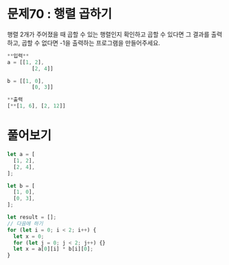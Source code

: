 # 문제70 : 행렬 곱하기

행렬 2개가 주어졌을 때 곱할 수 있는 행렬인지 확인하고 곱할 수 있다면 그 결과를 출력하고,
곱할 수 없다면 -1을 출력하는 프로그램을 만들어주세요.

```jsx
**입력**
a = [[1, 2],
		[2, 4]]

b = [[1, 0],
		[0, 3]]

**출력
[**[1, 6], [2, 12]]
```

# 풀어보기

```js
let a = [
  [1, 2],
  [2, 4],
];

let b = [
  [1, 0],
  [0, 3],
];

let result = [];
// 다음에 하기
for (let i = 0; i < 2; i++) {
  let x = 0;
  for (let j = 0; j < 2; j++) {}
  let x = a[0][i] * b[i][0];
}
```
